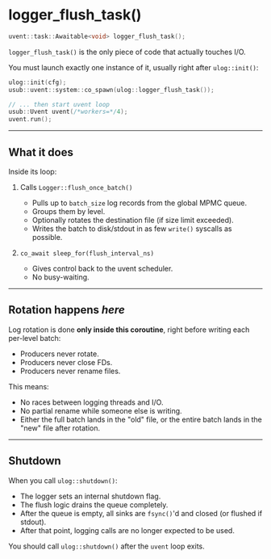 # logger_flush_task()

```cpp
uvent::task::Awaitable<void> logger_flush_task();
````

`logger_flush_task()` is the only piece of code that actually touches I/O.

You must launch exactly one instance of it, usually right after `ulog::init()`:

```cpp
ulog::init(cfg);
usub::uvent::system::co_spawn(ulog::logger_flush_task());

// ... then start uvent loop
usub::Uvent uvent(/*workers=*/4);
uvent.run();
```

---

## What it does

Inside its loop:

1. Calls `Logger::flush_once_batch()`

    * Pulls up to `batch_size` log records from the global MPMC queue.
    * Groups them by level.
    * Optionally rotates the destination file (if size limit exceeded).
    * Writes the batch to disk/stdout in as few `write()` syscalls as possible.

2. `co_await sleep_for(flush_interval_ns)`

    * Gives control back to the uvent scheduler.
    * No busy-waiting.

---

## Rotation happens *here*

Log rotation is done **only inside this coroutine**, right before writing each per-level batch:

* Producers never rotate.
* Producers never close FDs.
* Producers never rename files.

This means:

* No races between logging threads and I/O.
* No partial rename while someone else is writing.
* Either the full batch lands in the "old" file, or the entire batch lands in the "new" file after rotation.

---

## Shutdown

When you call `ulog::shutdown()`:

* The logger sets an internal shutdown flag.
* The flush logic drains the queue completely.
* After the queue is empty, all sinks are `fsync()`'d and closed (or flushed if stdout).
* After that point, logging calls are no longer expected to be used.

You should call `ulog::shutdown()` after the `uvent` loop exits.